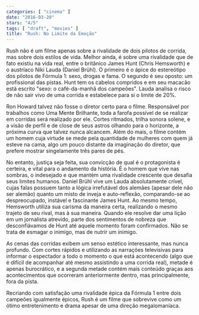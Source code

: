 ```yaml
---
categories: [ "cinema" ]
date: "2016-03-20"
stars: "4/5"
tags: [ "draft", "movies" ]
title: "Rush: No Limite da Emoção"
---
```

Rush não é um filme apenas sobre a rivalidade de dois pilotos de
corrida, mas sobre dois estilos de vida. Melhor ainda, é sobre uma
rivalidade que de fato existiu na vida real, entre o britânico James Hunt
(Chris Hemsworth) e o austríaco Niki Lauda (Daniel Brühl). O primeiro
é o ápice do estereótipo dos pilotos de Fórmula 1: sexo, drogas e
fama. O segundo é seu oposto: um profissional das pistas. Hunt tem os
cabelos compridos e em seu macacão está escrito "sexo: o café-da-manhã
dos campeões". Lauda analisa o risco de não sair vivo de uma corrida
e estabelece para si o limite de 20%.

Ron Howard talvez não fosse o diretor certo para o filme. Responsável
por trabalhos como Uma Mente Brilhante, toda a farofa possível de se
realizar em corridas será realizado por ele. Cortes ritmados, trilha
sonora solene, e a visão de perfil e de close de seus astros olhando para
o horizonte, a próxima curva que talvez nunca alcancem. Além do mais,
o filme contém um homem cuja virtude se mede pela quantidade de mulheres
com quem já esteve na cama, algo um pouco distante da imaginação do
diretor, que prefere mostrar singelamente três pares de pés.

No entanto, justiça seja feita, sua convicção de qual é o protagonista
é certeira, e vital para o andamento da história. É o homem que vive
nas sombras, o indesejado e que mantém uma rivalidade crescente que
desafia seus limites humanos. Daniel Brühl vive um Lauda absolutamente
crível, cujas falas possuem tanto a lógica irrefutável dos alemães
(apesar dele não ser alemão) quanto um misto de inveja e auto-reflexão,
comparando-se ao despreocupado, instável e fascinante James Hunt. Ao
mesmo tempo, Hemsworth utiliza sua carisma da maneira certa, realizando
o mesmo trajeto de seu rival, mas à sua maneira. Quando ele resolve dar
uma lição em um jornalista atrevido, parte dos sentimentos de nobreza
que desconfiávamos de Hunt até aquele momento foram confirmados. Não
se trata de esmagar o inimigo, mas de nutrir um inimigo.

As cenas das corridas exibem um senso estético interessante, mas nunca
profundo. Com cortes rápidos e utilizando as narrações televisivas
para informar o espectador a todo o momento o que está acontecendo
(algo que é difícil de acompanhar até mesmo assistindo a uma corrida
real), metade é apenas burocrático, e a segunda metade contém mais
conteúdo graças aos acontecimentos que ocorreram anteriormente dentro,
mas principalmente, fora da pista.

Recriando com satisfação uma rivalidade épica da Fórmula 1 entre
dois campeões igualmente épicos, Rush é um filme que sobrevive como
um ótimo entretenimento e drama apesar de uma direção megalomaníaca.
